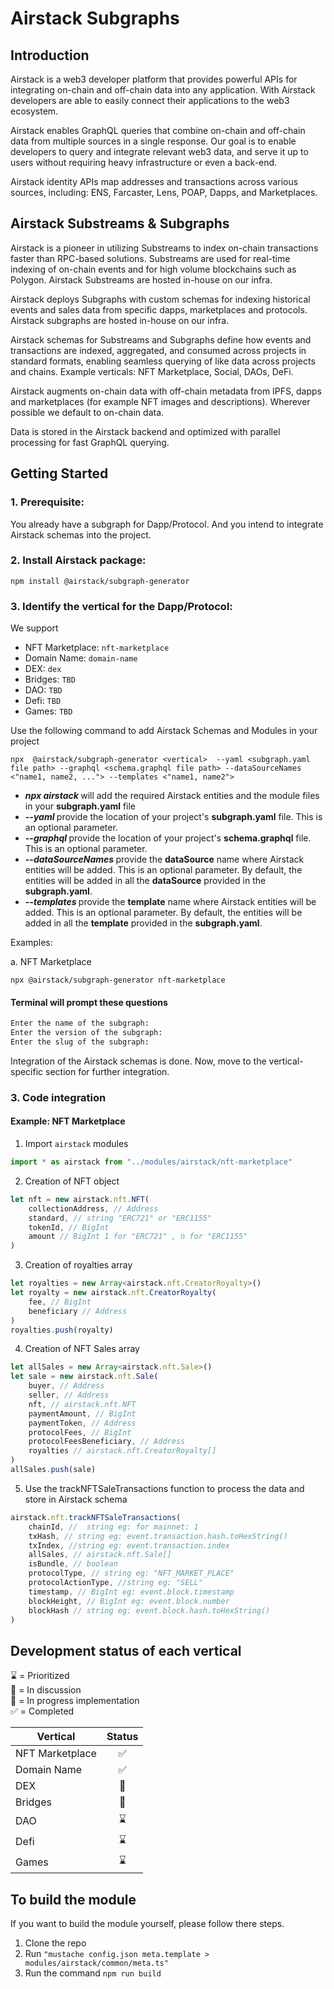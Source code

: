 # Airstack Subgraphs

## Introduction

Airstack is a web3 developer platform that provides powerful APIs for integrating on-chain and off-chain data into any application. With Airstack developers are able to easily connect their applications to the web3 ecosystem. 

Airstack enables GraphQL queries that combine on-chain and off-chain data from multiple sources in a single response. Our goal is to enable developers to query and integrate relevant web3 data, and serve it up to users without requiring heavy infrastructure or even a back-end. 

Airstack identity APIs map addresses and transactions across various sources, including: ENS, Farcaster, Lens, POAP, Dapps, and Marketplaces.

## Airstack Substreams & Subgraphs

Airstack is a pioneer in utilizing Substreams to index on-chain transactions faster than RPC-based solutions. Substreams are used for real-time indexing of on-chain events and for high volume blockchains such as Polygon. Airstack Substreams are hosted in-house on our infra.

Airstack deploys Subgraphs with custom schemas for indexing historical events and sales data from specific dapps, marketplaces and protocols. Airstack subgraphs are hosted in-house on our infra.

Airstack schemas for Substreams and Subgraphs define how events and transactions are indexed, aggregated, and consumed across projects in standard formats, enabling seamless querying of like data across projects and chains. Example verticals: NFT Marketplace, Social, DAOs, DeFi.

Airstack augments on-chain data with off-chain metadata from IPFS, dapps and marketplaces (for example NFT images and descriptions). Wherever possible we default to on-chain data.

Data is stored in the Airstack backend and optimized with parallel processing for fast GraphQL querying.

## Getting Started

### 1. Prerequisite:

You already have a subgraph for Dapp/Protocol. And you intend to integrate Airstack schemas into the project.

### 2. Install Airstack package:

```npm
npm install @airstack/subgraph-generator
```

### 3. Identify the vertical for the Dapp/Protocol:

We support

-   NFT Marketplace: `nft-marketplace`
-   Domain Name: `domain-name`
-   DEX: `dex`
-   Bridges: `TBD`
-   DAO: `TBD`
-   Defi: `TBD`
-   Games: `TBD`

Use the following command to add Airstack Schemas and Modules in your project

```npm
npx  @airstack/subgraph-generator <vertical>  --yaml <subgraph.yaml file path> --graphql <schema.graphql file path> --dataSourceNames <"name1, name2, ..."> --templates <"name1, name2">
```

<ul>
<li> <b><i>npx airstack <vertical></i></b> will add the required Airstack entities and the module files in your <b>subgraph.yaml</b> file</li>
<li> <b><i>--yaml <subgraph.yaml file path></i></b> provide the location of your project's <b>subgraph.yaml</b> file. This is an optional parameter.</li>
<li> <b><i>--graphql <subgraph.graphql file path></i></b>provide the location of your project's <b>schema.graphql</b> file. This is an optional parameter.</li>
<li> <b><i>--dataSourceNames <name1, name2, ...></i></b> provide the <b>dataSource</b> name where Airstack entities will be added. This is an optional parameter. By default, the entities will be added in all the <b>dataSource</b> provided in the <b>subgraph.yaml</b>.
</li>
<li> <b><i>--templates <name1, name2, ...></i></b> provide the <b>template</b> name where Airstack entities will be added. This is an optional parameter. By default, the entities will be added in all the <b>template</b> provided in the <b>subgraph.yaml</b>.
</li>
</ul>










Examples:

a. NFT Marketplace

```
npx @airstack/subgraph-generator nft-marketplace
```

#### Terminal will prompt these questions

```sh
Enter the name of the subgraph:
Enter the version of the subgraph:
Enter the slug of the subgraph:
```

Integration of the Airstack schemas is done. Now, move to the vertical-specific section for further integration.

### 3. Code integration

#### Example: NFT Marketplace

1. Import `airstack` modules

```ts
import * as airstack from "../modules/airstack/nft-marketplace"
```

2. Creation of NFT object

```ts
let nft = new airstack.nft.NFT(
    collectionAddress, // Address
    standard, // string "ERC721" or "ERC1155"
    tokenId, // BigInt
    amount // BigInt 1 for "ERC721" , n for "ERC1155"
)
```

3. Creation of royalties array

```ts
let royalties = new Array<airstack.nft.CreatorRoyalty>()
let royalty = new airstack.nft.CreatorRoyalty(
    fee, // BigInt
    beneficiary // Address
)
royalties.push(royalty)
```

4. Creation of NFT Sales array

```ts
let allSales = new Array<airstack.nft.Sale>()
let sale = new airstack.nft.Sale(
    buyer, // Address
    seller, // Address
    nft, // airstack.nft.NFT
    paymentAmount, // BigInt
    paymentToken, // Address
    protocolFees, // BigInt
    protocolFeesBeneficiary, // Address
    royalties // airstack.nft.CreatorRoyalty[]
)
allSales.push(sale)
```

5. Use the trackNFTSaleTransactions function to process the data and store in Airstack schema

```ts
airstack.nft.trackNFTSaleTransactions(
    chainId, //  string eg: for mainnet: 1
    txHash, // string eg: event.transaction.hash.toHexString()
    txIndex, //string eg: event.transaction.index
    allSales, // airstack.nft.Sale[]
    isBundle, // boolean 
    protocolType, // string eg: "NFT_MARKET_PLACE"
    protocolActionType, //string eg: "SELL"
    timestamp, // BigInt eg: event.block.timestamp
    blockHeight, // BigInt eg: event.block.number
    blockHash // string eg: event.block.hash.toHexString()
)
```

## Development status of each vertical

⌛ = Prioritized<br/>
💬 = In discussion<br/>
🔨 = In progress implementation<br/>
✅ = Completed<br/>

| Vertical        | Status |
| --------------- | :----: |
| NFT Marketplace |   ✅   |
| Domain Name     |   ✅   |
| DEX             |   🔨   |
| Bridges         |   💬   |
| DAO             |   ⌛   |
| Defi            |   ⌛   |
| Games           |   ⌛   |

## To build the module

If you want to build the module yourself, please follow there steps.

1. Clone the repo
2. Run 
`"mustache config.json meta.template > modules/airstack/common/meta.ts"`
3. Run the command
   `npm run build` 